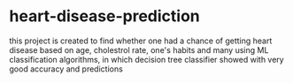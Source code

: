 # heart-disease-prediction
this project is created to find whether one had a chance of getting heart disease based on age, cholestrol rate, one's habits and many using ML classification algorithms, in which decision tree classifier showed with very good accuracy and predictions
